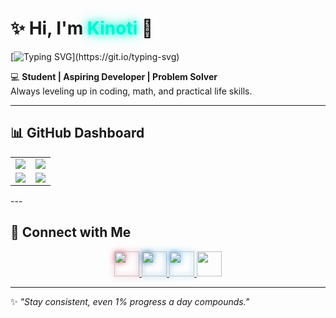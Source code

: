 # ✨ Hi, I'm <span style="color:#00f5d4; text-shadow: 0 0 10px #00f5d4, 0 0 20px #00f5d4;">Kinoti</span> 👋  

[![Typing SVG](https://readme-typing-svg.demolab.com?font=Fira+Code&pause=1000&color=00F5D4&width=435&lines=Student+%7C+Aspiring+Developer;Problem+Solver+%7C+Always+Learning;Turning+ideas+into+code;Consistency+beats+motivation;Debugging...+Winning!)](https://git.io/typing-svg)

💻 **Student | Aspiring Developer | Problem Solver**  
Always leveling up in coding, math, and practical life skills.  

---

## 📊 GitHub Dashboard  

<table>
  <tr>
    <td width="50%">
      <img src="https://github-readme-stats.vercel.app/api?username=Kinoti-254&show_icons=true&theme=tokyonight" />
    </td>
    <td width="50%">
      <img src="https://github-readme-streak-stats.herokuapp.com/?user=Kinoti-254&theme=tokyonight" />
    </td>
  </tr>
  <tr>
    <td width="50%">
      <img src="https://github-readme-stats.vercel.app/api/top-langs/?username=Kinoti-254&layout=compact&theme=tokyonight&langs_count=8" />
    </td>
    <td width="50%">
      <img src="https://github-contributor-stats.vercel.app/api?username=Kinoti-254&limit=5&theme=tokyonight&combine_all_yearly_contributions=true" />
    </td>
  </tr>
</table>
---

## 🔗 Connect with Me  

<p align="center">
  <a href="https://www.instagram.com/_.k.i.n.o.t.i._?igsh=dXNhd3lqc3RvNTNw">
    <img src="https://cdn.jsdelivr.net/gh/devicons/devicon/icons/instagram/instagram-original.svg" width="40px" style="filter: drop-shadow(0 0 5px #E4405F); transition: 0.3s;" onmouseover="this.style.filter='drop-shadow(0 0 15px #E4405F)';" onmouseout="this.style.filter='drop-shadow(0 0 5px #E4405F)';"/>
  </a>
  <a href="https://www.linkedin.com/in/mark-kinoti-5aa3b72a7">
    <img src="https://cdn.jsdelivr.net/gh/devicons/devicon/icons/linkedin/linkedin-original.svg" width="40px" style="filter: drop-shadow(0 0 5px #0077B5); transition: 0.3s;" onmouseover="this.style.filter='drop-shadow(0 0 15px #0077B5)';" onmouseout="this.style.filter='drop-shadow(0 0 5px #0077B5)';"/>
  </a>
  <a href="https://twitter.com/kinoti_mark">
    <img src="https://cdn.jsdelivr.net/gh/devicons/devicon/icons/twitter/twitter-original.svg" width="40px" style="filter: drop-shadow(0 0 5px #1DA1F2); transition: 0.3s;" onmouseover="this.style.filter='drop-shadow(0 0 15px #1DA1F2)';" onmouseout="this.style.filter='drop-shadow(0 0 5px #1DA1F2)';"/>
  </a>
  <a href="https://github.com/Kinoti-254">
    <img src="https://cdn.jsdelivr.net/gh/devicons/devicon/icons/github/github-original.svg" width="40px" style="filter: drop-shadow(0 0 5px #fff); transition: 0.3s;" onmouseover="this.style.filter='drop-shadow(0 0 15px #fff)';" onmouseout="this.style.filter='drop-shadow(0 0 5px #fff)';"/>
  </a>
</p>

---

✨ *"Stay consistent, even 1% progress a day compounds."*
